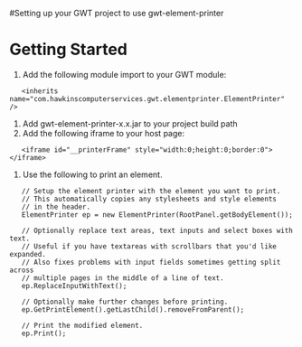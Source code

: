 #Setting up your GWT project to use gwt-element-printer

# Getting Started #
  1. Add the following module import to your GWT module:
```
   <inherits name="com.hawkinscomputerservices.gwt.elementprinter.ElementPrinter" />
```

  1. Add gwt-element-printer-x.x.jar to your project build path
  1. Add the following iframe to your host page:
```
   <iframe id="__printerFrame" style="width:0;height:0;border:0"></iframe>
```

  1. Use the following to print an element.

```
   // Setup the element printer with the element you want to print.
   // This automatically copies any stylesheets and style elements
   // in the header.
   ElementPrinter ep = new ElementPrinter(RootPanel.getBodyElement());

   // Optionally replace text areas, text inputs and select boxes with text.
   // Useful if you have textareas with scrollbars that you'd like expanded.
   // Also fixes problems with input fields sometimes getting split across
   // multiple pages in the middle of a line of text.
   ep.ReplaceInputWithText();

   // Optionally make further changes before printing.
   ep.GetPrintElement().getLastChild().removeFromParent();

   // Print the modified element.
   ep.Print();
```